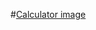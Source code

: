 #[Calculator image](https://i1.wp.com/opensourceforu.com/wp-content/uploads/2017/01/Calculator.jpg?resize=696%2C839&ssl=1)